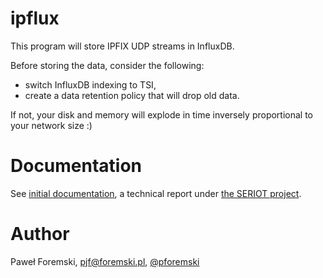 # ipflux

This program will store IPFIX UDP streams in InfluxDB.

Before storing the data, consider the following:
 * switch InfluxDB indexing to TSI,
 * create a data retention policy that will drop old data.
 
If not, your disk and memory will explode in time inversely proportional to your network size :)

# Documentation

See [initial documentation](./ipflux-v1.pdf), a technical report under [the SERIOT project](https://seriot-project.eu/).

# Author

Paweł Foremski, <pjf@foremski.pl>, [@pforemski](https://twitter.com/pforemski)

